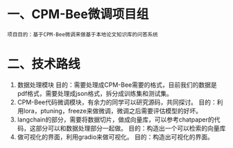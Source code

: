 # 一、CPM-Bee微调项目组
    项目目的：基于CPM-Bee微调来做基于本地论文知识库的问答系统
# 二、技术路线
1. 数据处理模块
    目的：需要处理成CPM-Bee需要的格式，目前我们的数据是pdf格式，需要处理成json格式，拆分成训练集和测试集。
2. CPM-Bee代码微调模块，有余力的同学可以研究源码，共同探讨。
    目的：利用lora，ptuning，freeze来做微调，微调之后需要评估模型的好坏。
3. langchain的部分，需要将数据切片，做成向量库，可以参考chatpaper的代码，这部分可以和数据处理部分一起做。
    目的：构造出一个可以检索的向量库
4. 做可视化的界面，利用gradio来做可视化。
    目的：构造出可视化的界面。